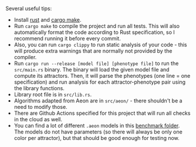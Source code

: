 Several useful tips:
 - Install [rust](https://www.rust-lang.org/learn/get-started) and [cargo make](https://github.com/sagiegurari/cargo-make).
 - Run `cargo make` to compile the project and run all tests. This will also automatically format the code 
   according to Rust specification, so I recommend running it before every commit.
 - Also, you can run `cargo clippy` to run static analysis of your code - this will produce extra warnings 
   that are normally not provided by the compiler.
 - Run `cargo run --release [model file] [phenotype file]` to run the `src/main.rs` binary. The binary will load 
   the given model file and compute its attractors. Then, it will parse the phenotypes (one line = one specification) 
   and run analysis for each attractor-phenotype pair using the library functions.
 - Library root file is in `src/lib.rs`.
 - Algorithms adapted from Aeon are in `src/aeon/` - there shouldn't be a need to modify those.
 - There are Github Actions specified for this project that will run all checks in the cloud as well.
 - You can find a lot of different `.aeon` models in this 
   [benchmark folder](https://github.com/sybila/biodivine-aeon-server/tree/master/benchmark). The models
   do not have parameters (so there will always be only one color per attractor), but that should be good
   enough for testing now.
